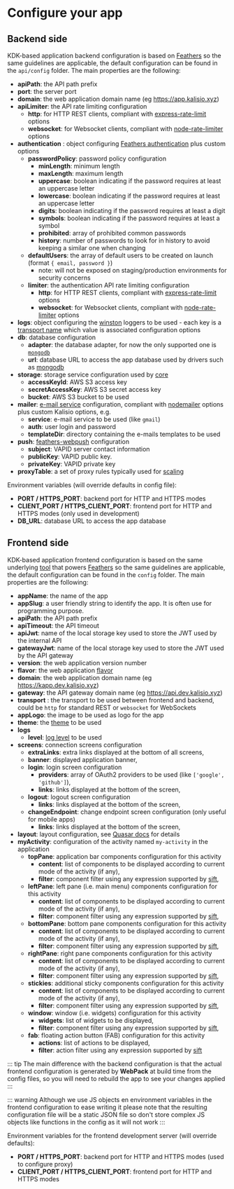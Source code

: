 # Configure your app

## Backend side

KDK-based application backend configuration is based on [Feathers](https://docs.feathersjs.com/guides/advanced/configuration.html) so the same guidelines are applicable, the default configuration can be found in the `api/config` folder. The main properties are the following:
* **apiPath**: the API path prefix
* **port**: the server port
* **domain**: the web application domain name (eg https://app.kalisio.xyz)
* **apiLimiter**: the API rate limiting configuration
  * **http**: for HTTP REST clients, compliant with [express-rate-limit](https://medium.com/r/?url=https%3A%2F%2Fgithub.com%2Fnfriedly%2Fexpress-rate-limit) options
  * **websocket**: for Websocket clients, compliant with [node-rate-limiter](https://medium.com/r/?url=https%3A%2F%2Fgithub.com%2Fjhurliman%2Fnode-rate-limiter) options
* **authentication** : object configuring [Feathers authentication](https://github.com/feathersjs/feathers-authentication#default-options) plus custom options
  * **passwordPolicy**: password policy configuration
    * **minLength**: minimum length
    * **maxLength**: maximum length
    * **uppercase**: boolean indicating if the password requires at least an uppercase letter
    * **lowercase**: boolean indicating if the password requires at least an uppercase letter
    * **digits**: boolean indicating if the password requires at least a digit
    * **symbols**: boolean indicating if the password requires at least a symbol
    * **prohibited**: array of prohibited common passwords
    * **history**: number of passwords to look for in history to avoid keeping a similar one when changing
  * **defaultUsers**: the array of default users to be created on launch (format `{ email, password }`)
    * note: will not be exposed on staging/production environments for security concerns
  * **limiter**: the authentication API rate limiting configuration
    * **http**: for HTTP REST clients, compliant with [express-rate-limit](https://medium.com/r/?url=https%3A%2F%2Fgithub.com%2Fnfriedly%2Fexpress-rate-limit) options
    * **websocket**: for Websocket clients, compliant with [node-rate-limiter](https://medium.com/r/?url=https%3A%2F%2Fgithub.com%2Fjhurliman%2Fnode-rate-limiter) options
* **logs**: object configuring the [winston](https://github.com/winstonjs/winston) loggers to be used - each key is a [transport name](https://github.com/winstonjs/winston/blob/master/docs/transports.md) which value is associated configuration options
* **db**: database configuration
  * **adapter**: the database adapter, for now the only supported one is [`mongodb`](https://github.com/feathersjs/feathers-mongodb)
  * **url**: database URL to access the app database used by drivers such as [mongodb](https://github.com/mongodb/node-mongodb-native)
* **storage**: storage service configuration used by [core](https://kalisio.github.io/kdk/api/core/services.html#storage-service)
  * **accessKeyId**: AWS S3 access key
  * **secretAccessKey**: AWS S3 secret access key
  * **bucket**: AWS S3 bucket to be used
* **mailer**: [e-mail service](https://kalisio.github.io/kdk/api/core/services.html#mailer-service) configuration, compliant with [nodemailer](https://github.com/nodemailer/nodemailer-smtp-transport) options plus custom Kalisio options, e.g.
  * **service**: e-mail service to be used (like `gmail`)
  * **auth**: user login and password
  * **templateDir**: directory containing the e-mails templates to be used
* **push**: [feathers-webpush](https://github.com/kalisio/feathers-webpush) configuration
  * **subject**: VAPID server contact information
  * **publicKey**: VAPID public key.
  * **privateKey**: VAPID private key
* **proxyTable**: a set of proxy rules typically used for [scaling](https://kalisio.github.io/kdk/architecture/global-architecture.html#architecture-at-scale)

Environment variables (will override defaults in config file):
* **PORT / HTTPS_PORT**: backend port for HTTP and HTTPS modes
* **CLIENT_PORT / HTTPS_CLIENT_PORT**: frontend port for HTTP and HTTPS modes (only used in development)
* **DB_URL**: database URL to access the app database

## Frontend side

KDK-based application frontend configuration is based on the same underlying [tool](https://github.com/lorenwest/node-config) that powers [Feathers](https://docs.feathersjs.com/guides/advanced/configuration.html) so the same guidelines are applicable, the default configuration can be found in the `config` folder. The main properties are the following:
* **appName**: the name of the app
* **appSlug**: a user friendly string to identify the app. It is often use for programming purpose.
* **apiPath**: the API path prefix
* **apiTimeout**: the API timeout
* **apiJwt**: name of the local storage key used to store the JWT used by the internal API
* **gatewayJwt**: name of the local storage key used to store the JWT used by the API gateway
* **version**: the web application version number
* **flavor**: the web application [flavor](https://kalisio.github.io/kdk/guides/development/deploy.html#deployment-flavors)
* **domain**: the web application domain name (eg https://kapp.dev.kalisio.xyz)
* **gateway**: the API gateway domain name (eg https://api.dev.kalisio.xyz)
* **transport** : the transport to be used between frontend and backend, could be `http` for standard REST or `websocket` for WebSockets
* **appLogo**: the image to be used as logo for the app
* **theme**: the [theme](../../api/core/application.md#theme) to be used
* **logs**
  * **level**: [log level](https://github.com/pimterry/loglevel#documentation) to be used
* **screens**: connection screens configuration
  * **extraLinks**: extra links displayed at the bottom of all screens,
  * **banner**: displayed application banner,
  * **login**: login screen configuration
    * **providers**: array of OAuth2 providers to be used (like `['google', 'github']`),
    * **links**: links displayed at the bottom of the screen,
  * **logout**: logout screen configuration
    * **links**: links displayed at the bottom of the screen,
  * **changeEndpoint**: change endpoint screen configuration (only useful for mobile apps)
    * **links**: links displayed at the bottom of the screen,
* **layout**: layout configuration, see [Quasar docs](https://quasar.dev/layout/layout) for details
* **myActivity**: configuration of the activity named `my-activity` in the application
  * **topPane**: application bar components configuration for this activity
    * **content**: list of components to be displayed according to current mode of the activity (if any),
    * **filter**: component filter using any expression supported by [sift](https://github.com/crcn/sift.js),
  * **leftPane**: left pane (i.e. main menu) components configuration for this activity
    * **content**: list of components to be displayed according to current mode of the activity (if any),
    * **filter**: component filter using any expression supported by [sift](https://github.com/crcn/sift.js),
  * **bottomPane**: bottom pane components configuration for this activity
    * **content**: list of components to be displayed according to current mode of the activity (if any),
    * **filter**: component filter using any expression supported by [sift](https://github.com/crcn/sift.js),
  * **rightPane**: right pane components configuration for this activity
    * **content**: list of components to be displayed according to current mode of the activity (if any),
    * **filter**: component filter using any expression supported by [sift](https://github.com/crcn/sift.js),
  * **stickies**: additional sticky components configuration for this activity
    * **content**: list of components to be displayed according to current mode of the activity (if any),
    * **filter**: component filter using any expression supported by [sift](https://github.com/crcn/sift.js),
  * **window**: window (i.e. widgets) configuration for this activity
    * **widgets**: list of widgets to be displayed,
    * **filter**: component filter using any expression supported by [sift](https://github.com/crcn/sift.js),
  * **fab**: floating action button (FAB) configuration for this activity
    * **actions**: list of actions to be displayed,
    * **filter**: action filter using any expression supported by [sift](https://github.com/crcn/sift.js)

::: tip 
The main difference with the backend configuration is that the actual frontend configuration is generated by **WebPack** at build time from the config files, so you will need to rebuild the app to see your changes applied
::: 

::: warning 
Although we use JS objects en environment variables in the frontend configuration to ease writing it please note that the resulting configuration file will be a static JSON file so don't store complex JS objects like functions in the config as it will not work
::: 

Environment variables for the frontend development server (will override defaults):
* **PORT / HTTPS_PORT**: backend port for HTTP and HTTPS modes (used to configure proxy)
* **CLIENT_PORT / HTTPS_CLIENT_PORT**: frontend port for HTTP and HTTPS modes